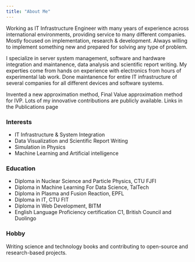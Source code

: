 ```yaml
---
title: "About Me"
---
```

Working as IT Infrastructure Engineer with many years of experience across international environments, providing service to many different companies. Mostly focused on implementation, research \& development. Always willing to implement something new and prepared for solving any type of problem.

I specialize in server system management, software and hardware integration and maintanence, data analysis and scientific report writing. My experties come from hands on experience with electronics from hours of experimental lab work. Done maintanence for entire IT infrastructure of several companies for all different devices and software systems.

Invented a new approximation method, Final Value approximation method for IVP. 
Lots of my innovative contributions are publicly available. Links in the Publications page

### Interests
- IT Infrastructure & System Integration
- Data Visualization and Scientific Report Writing
- Simulation in Physics
- Machine Learning and Artificial intelligence

### Education
- Diploma in Nuclear Science and Particle Physics, CTU FJFI
- Diploma in Machine Learning For Data Science, TalTech
- Diploma in Plasma and Fusion Reaction, EPFL
- Diploma in IT, CTU FIT
- Diploma in Web Development, BITM
- English Language Proficiency certification C1, British Council and Duolingo

### Hobby
Writing science and technology books and contributing to open-source and research-based projects.


<!-- > Future goal: Implement machine learning over physics simulation. -->



